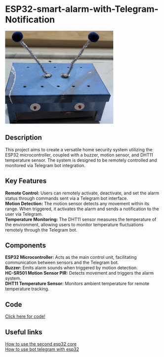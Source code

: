 # ESP32-smart-alarm-with-Telegram-Notification

<img src="images/Motion_sensor_smart.png" alt="Motion sensor smart" style="width:350px;height:300px;">

## Description

This project aims to create a versatile home security system utilizing the ESP32 microcontroller, coupled with a buzzer, motion sensor, and DHT11 temperature sensor. The system is designed to be remotely controlled and monitored via Telegram bot integration.

## Key Features

**Remote Control:** Users can remotely activate, deactivate, and set the alarm status through commands sent via a Telegram bot interface.<br>
**Motion Detection:** The motion sensor detects any movement within its range. When triggered, it activates the alarm and sends a notification to the user via Telegram.<br>
**Temperature Monitoring:** The DHT11 sensor measures the temperature of the environment, allowing users to monitor temperature fluctuations remotely through the Telegram bot.

## Components

**ESP32 Microcontroller:** Acts as the main control unit, facilitating communication between sensors and the Telegram bot.<br>
**Buzzer:** Emits alarm sounds when triggered by motion detection.<br>
**HC-SR501 Motion Sensor PIR:** Detects movement and triggers the alarm system.<br>
**DHT11 Temperature Sensor:** Monitors ambient temperature for remote temperature tracking.

## Code

[Click here for code!](Code.ino)

## Useful links

[How to use the second esp32 core](https://www.circuitstate.com/tutorials/how-to-write-parallel-multitasking-applications-for-esp32-using-freertos-arduino/)<br>
[How to use bot telegram with esp32](https://www.youtube.com/watch?v=TOxzQSdivVI)

